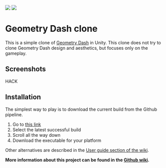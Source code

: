 ![](https://github.com/PatrikTrefil/geometry-dash-clone/actions/workflows/build.yml/badge.svg)
![](https://github.com/PatrikTrefil/geometry-dash-clone/actions/workflows/tests.yml/badge.svg)

# Geometry Dash clone

This is a simple clone of [Geometry Dash](https://store.steampowered.com/app/322170/Geometry_Dash/)
in Unity. This clone does not try to clone Geometry Dash design and aesthetics, but focuses only
on the gameplay.

## Screenshots

HACK

## Installation

The simplest way to play is to download the current build from the Github pipeline.

1. Go to [this link](https://github.com/PatrikTrefil/geometry-dash-clone/actions/workflows/build.yml)
2. Select the latest successful build
3. Scroll all the way down
4. Download the executable for your platform

Other alternatives are described in the [User guide section of the wiki](https://github.com/PatrikTrefil/geometry-dash-clone/wiki/User-guide).

**More information about this project can be found in the [Github wiki](https://github.com/PatrikTrefil/geometry-dash-clone/wiki).**

